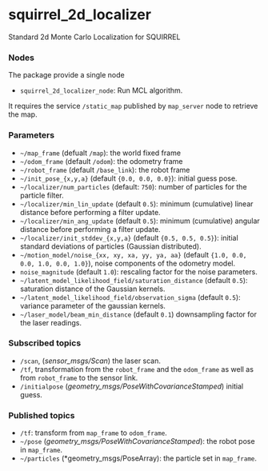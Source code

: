 squirrel_2d_localizer
=====================

Standard 2d Monte Carlo Localization for SQUIRREL

### Nodes

The package provide a single node

- `squirrel_2d_localizer_node`: Run MCL algorithm.

It requires the service `/static_map` published by `map_server` node
to retrieve the map.

### Parameters
- `~/map_frame` (defualt `/map`): the world fixed frame
- `~/odom_frame` (default `/odom`): the odometry frame
- `~/robot_frame` (default `/base_link`): the robot frame
- `~/init_pose_{x,y,a}` (default `{0.0, 0.0, 0.0}`): initial guess
  pose.
- `~/localizer/num_particles` (default: `750`): number of particles for
  the particle filter.
- `~/localizer/min_lin_update` (default `0.5`): minimum (cumulative) linear
  distance before performing a filter update.
- `~/localizer/min_ang_update` (default `0.5`): minimum (cumulative) angular
  distance before performing a filter update.
- `~/localizer/init_stddev_{x,y,a}` (default `{0.5, 0.5, 0.5}`): initial
  standard deviations of particles (Gaussian distributed).
- `~/motion_model/noise_{xx, xy, xa, yy, ya, aa}` (default `{1.0, 0.0, 0.0, 1.0,
  0.0, 1.0}`), noise components of the odometry model.
- `noise_magnitude` (default `1.0`): rescaling factor for the noise
  parameters.
- `~/latent_model_likelihood_field/saturation_distance` (default `0.5`): saturation distance of
  the Gaussian kernels.
- `~/latent_model_likelihood_field/observation_sigma` (default `0.5`): variance
  parameter of the gaussian kernels.
- `~/laser_model/beam_min_distance` (default `0.1`) downsampling
  factor for the laser readings.
 	  
### Subscribed topics
- `/scan`, (*sensor_msgs/Scan*) the laser scan.
- `/tf`, transformation from the `robot_frame` and the `odom_frame` as well
  as from `robot_frame` to the sensor link.
- `/initialpose` (*geometry_msgs/PoseWithCovarianceStamped*) initial
  guess.
  
### Published topics
- `/tf`: transform from `map_frame` to `odom_frame`.
- `~/pose` (*geometry_msgs/PoseWithCovarianceStamped*): the robot pose
  in `map_frame`.
- `~/particles` (*geometry_msgs/PoseArray): the particle set in `map_frame`.
